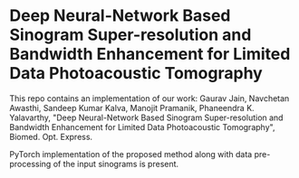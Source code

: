 # Deep Neural-Network Based Sinogram Super-resolution and Bandwidth Enhancement for Limited Data Photoacoustic Tomography
This repo contains an implementation of our work:
Gaurav Jain, Navchetan Awasthi, Sandeep Kumar Kalva, Manojit Pramanik, Phaneendra K. Yalavarthy, "Deep Neural-Network Based Sinogram Super-resolution and Bandwidth Enhancement for Limited Data Photoacoustic Tomography", Biomed. Opt. Express.


PyTorch implementation of the proposed method along with data pre-processing of the input sinograms is present.
